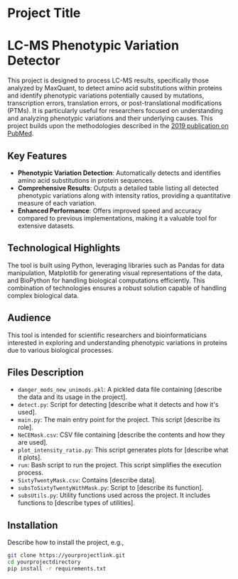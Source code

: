# Project Title

# LC-MS Phenotypic Variation Detector

This project is designed to process LC-MS results, specifically those analyzed by MaxQuant, to detect amino acid substitutions within proteins and identify phenotypic variations potentially caused by mutations, transcription errors, translation errors, or post-translational modifications (PTMs). It is particularly useful for researchers focused on understanding and analyzing phenotypic variations and their underlying causes.
This project builds upon the methodologies described in the [2019 publication on PubMed](https://pubmed.ncbi.nlm.nih.gov/31353208/).

## Key Features

- **Phenotypic Variation Detection**: Automatically detects and identifies amino acid substitutions in protein sequences.
- **Comprehensive Results**: Outputs a detailed table listing all detected phenotypic variations along with intensity ratios, providing a quantitative measure of each variation.
- **Enhanced Performance**: Offers improved speed and accuracy compared to previous implementations, making it a valuable tool for extensive datasets.

## Technological Highlights

The tool is built using Python, leveraging libraries such as Pandas for data manipulation, Matplotlib for generating visual representations of the data, and BioPython for handling biological computations efficiently. This combination of technologies ensures a robust solution capable of handling complex biological data.

## Audience

This tool is intended for scientific researchers and bioinformaticians interested in exploring and understanding phenotypic variations in proteins due to various biological processes.



## Files Description

- `danger_mods_new_unimods.pkl`: A pickled data file containing [describe the data and its usage in the project].
- `detect.py`: Script for detecting [describe what it detects and how it's used].
- `main.py`: The main entry point for the project. This script [describe its role].
- `NeCEMask.csv`: CSV file containing [describe the contents and how they are used].
- `plot_intensity_ratio.py`: This script generates plots for [describe what it plots].
- `run`: Bash script to run the project. This script simplifies the execution process.
- `SixtyTwentyMask.csv`: Contains [describe data].
- `subsToSixtyTwentyWithMask.py`: Script to [describe its function].
- `subsUtils.py`: Utility functions used across the project. It includes functions to [describe types of utilities].

## Installation

Describe how to install the project, e.g.,

```bash
git clone https://yourprojectlink.git
cd yourprojectdirectory
pip install -r requirements.txt
